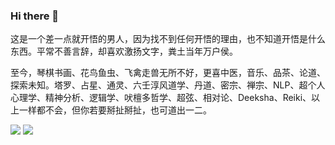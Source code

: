 ### Hi there 👋

这是一个差一点就开悟的男人，因为找不到任何开悟的理由，也不知道开悟是什么东西。平常不善言辞，却喜欢激扬文字，粪土当年万户侯。

至今，琴棋书画、花鸟鱼虫、飞禽走兽无所不好，更喜中医，音乐、品茶、论道、探索未知。塔罗、占星、通灵、六壬淳风道学、丹道、密宗、禅宗、NLP、超个人心理学、精神分析、逻辑学、吠檀多哲学、超弦、相对论、Deeksha、Reiki、以上一样都不会，但你若要掰扯掰扯，也可道出一二。

<p >
<img  src="https://github-readme-stats.vercel.app/api?username=pzxy&theme=transparent&show_icons=true&hide_border=true&hide_title=true&hide_rank=true&hide=issues&disable_animations=true"/>
<img  src="https://github-readme-stats.vercel.app/api/top-langs/?username=pzxy&theme=transparent&hide_border=true&layout=compact&langs_count=4&hide=javascript,html,css" />
<!-- <br/>
<img  src="https://skillicons.dev/icons?i=golang,cpp,rust,java,docker,mysql&theme=light" /> -->
</p>
